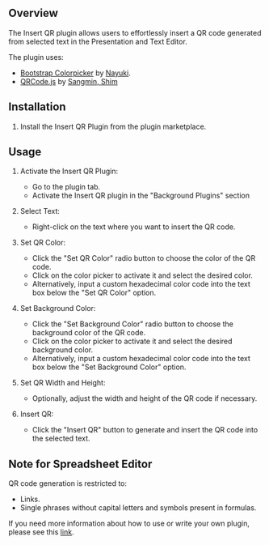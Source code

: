 ## Overview

The Insert QR plugin allows users to effortlessly insert a QR code generated from selected text in the Presentation and Text Editor.

The plugin uses:

- [Bootstrap Colorpicker](https://github.com/itsjavi/bootstrap-colorpicker) by [Nayuki](https://github.com/nayuki).
- [QRCode.js](https://www.nayuki.io/page/qr-code-generator-library) by [Sangmin, Shim](https://github.com/davidshimjs)

## Installation

1. Install the Insert QR Plugin from the plugin marketplace.

## Usage

1. Activate the Insert QR Plugin:
   - Go to the plugin tab.
   - Activate the Insert QR plugin in the "Background Plugins" section

2. Select Text:
   - Right-click on the text where you want to insert the QR code.

3. Set QR Color:
   - Click the "Set QR Color" radio button to choose the color of the QR code.
   - Click on the color picker to activate it and select the desired color.
   - Alternatively, input a custom hexadecimal color code into the text box below the "Set QR Color" option.

4. Set Background Color:
   - Click the "Set Background Color" radio button to choose the background color of the QR code.
   - Click on the color picker to activate it and select the desired background color.
   - Alternatively, input a custom hexadecimal color code into the text box below the "Set Background Color" option.

5. Set QR Width and Height:
   - Optionally, adjust the width and height of the QR code if necessary.

6. Insert QR:
   - Click the "Insert QR" button to generate and insert the QR code into the selected text.

## Note for Spreadsheet Editor
QR code generation is restricted to:
- Links.
- Single phrases without capital letters and symbols present in formulas.

If you need more information about how to use or write your own plugin, please see this [link](https://api.onlyoffice.com/docs/plugin-and-macros/get-started/overview/).
